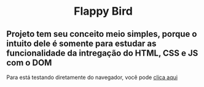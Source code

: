 <h1 align="center"> Flappy Bird </h1>
<h2>Projeto tem seu conceito meio simples, porque o intuito dele é somente para estudar as funcionalidade da intregação do HTML, CSS e JS com o DOM</h2>
<p>Para está testando diretamente do navegador, você pode <a href="https://flappy.drestranho.repl.co">clica aqui</a></p>
